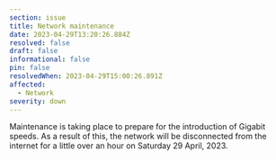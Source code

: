 ```yaml
---
section: issue
title: Network maintenance
date: 2023-04-29T13:20:26.884Z
resolved: false
draft: false
informational: false
pin: false
resolvedWhen: 2023-04-29T15:00:26.891Z
affected:
  - Network
severity: down
---
```

Maintenance is taking place to prepare for the introduction of Gigabit speeds.
A﻿s a result of this, the network will be disconnected from the internet for a little over an hour on Saturday 29 April, 2023.

